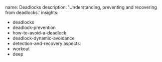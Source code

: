 name: Deadlocks
description: 'Understanding, preventing and recovering from deadlocks.'
insights:
  - deadlocks
  - deadlock-prevention
  - how-to-avoid-a-deadlock
  - deadlock-dynamic-avoidance
  - detection-and-recovery
aspects:
  - workout
  - deep
 
